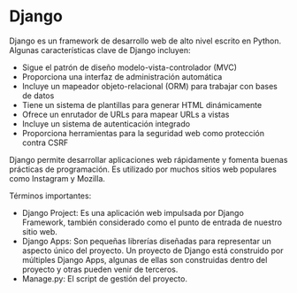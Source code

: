 # Django

Django es un framework de desarrollo web de alto nivel escrito en Python. Algunas características clave de Django incluyen:

- Sigue el patrón de diseño modelo-vista-controlador (MVC)
- Proporciona una interfaz de administración automática
- Incluye un mapeador objeto-relacional (ORM) para trabajar con bases de datos
- Tiene un sistema de plantillas para generar HTML dinámicamente
- Ofrece un enrutador de URLs para mapear URLs a vistas
- Incluye un sistema de autenticación integrado
- Proporciona herramientas para la seguridad web como protección contra CSRF

Django permite desarrollar aplicaciones web rápidamente y fomenta buenas prácticas de programación. Es utilizado por muchos sitios web populares como Instagram y Mozilla.

Términos importantes:

- Django Project: Es una aplicación web impulsada por Django Framework, también considerado como el punto de entrada de nuestro sitio web.
- Django Apps: Son pequeñas librerías diseñadas para representar un aspecto único del proyecto. Un proyecto de Django está construido por múltiples Django Apps, algunas de ellas son construidas dentro del proyecto y otras pueden venir de terceros.
- Manage.py: El script de gestión del proyecto.

